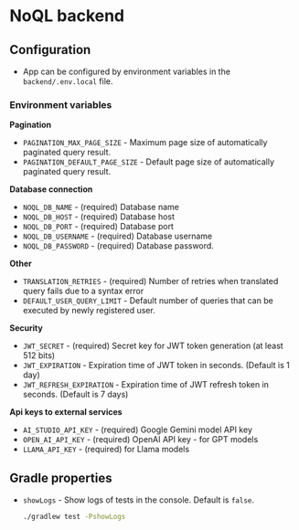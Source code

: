 # NoQL backend

## Configuration

- App can be configured by environment variables in the `backend/.env.local` file.

### Environment variables

**Pagination**

- `PAGINATION_MAX_PAGE_SIZE` - Maximum page size of automatically paginated query result.
- `PAGINATION_DEFAULT_PAGE_SIZE` - Default page size of automatically paginated query result.

**Database connection**

- `NOQL_DB_NAME` - (required) Database name
- `NOQL_DB_HOST` - (required) Database host
- `NOQL_DB_PORT` - (required) Database port
- `NOQL_DB_USERNAME` - (required) Database username
- `NOQL_DB_PASSWORD` - (required) Database password.

**Other**

- `TRANSLATION_RETRIES` - (required) Number of retries when translated query fails due to a syntax error
- `DEFAULT_USER_QUERY_LIMIT` - Default number of queries that can be executed by newly registered user.

**Security**

- `JWT_SECRET` - (required) Secret key for JWT token generation (at least 512 bits)
- `JWT_EXPIRATION` - Expiration time of JWT token in seconds. (Default is 1 day)
- `JWT_REFRESH_EXPIRATION` - Expiration time of JWT refresh token in seconds. (Default is 7 days)

**Api keys to external services**

- `AI_STUDIO_API_KEY` - (required) Google Gemini model API key
- `OPEN_AI_API_KEY` - (required) OpenAI API key - for GPT models
- `LLAMA_API_KEY` - (required) for Llama models

## Gradle properties

- `showLogs` - Show logs of tests in the console. Default is `false`.
     ```bash
    ./gradlew test -PshowLogs
    ````
